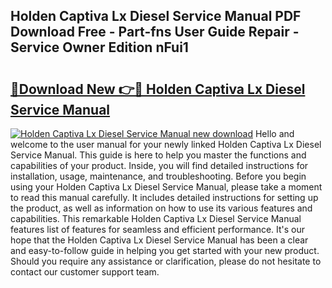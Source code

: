## Holden Captiva Lx Diesel Service Manual PDF Download Free - Part-fns User Guide Repair - Service Owner Edition nFui1

# <h2><a href="http://bc49895.oget.top/?id=Holden+Captiva+Lx+Diesel+Service+Manual">🔗Download New 👉🔴 Holden Captiva Lx Diesel Service Manual</a></h2>

[![Holden Captiva Lx Diesel Service Manual new download](https://i.imgur.com/5g1atiW.png)](http://bc49895.oget.top/?id=Holden+Captiva+Lx+Diesel+Service+Manual)
Hello and welcome to the user manual for your newly linked Holden Captiva Lx Diesel Service Manual. This guide is here to help you master the functions and capabilities of your product. Inside, you will find detailed instructions for installation, usage, maintenance, and troubleshooting. Before you begin using your Holden Captiva Lx Diesel Service Manual, please take a moment to read this manual carefully. It includes detailed instructions for setting up the product, as well as information on how to use its various features and capabilities. This remarkable Holden Captiva Lx Diesel Service Manual features list of features for seamless and efficient performance. It's our hope that the Holden Captiva Lx Diesel Service Manual has been a clear and easy-to-follow guide in helping you get started with your new product. Should you require any assistance or clarification, please do not hesitate to contact our customer support team.
